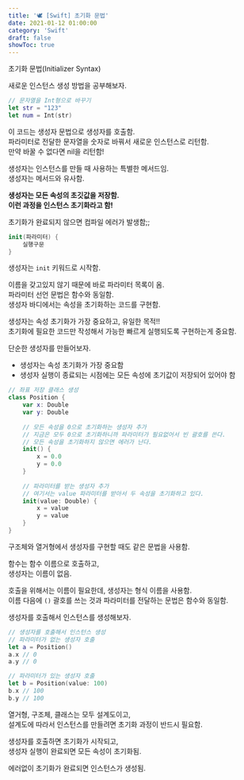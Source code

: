 ```yaml
---
title: '🕊 [Swift] 초기화 문법'
date: 2021-01-12 01:00:00
category: 'Swift'
draft: false
showToc: true
---
```


초기화 문법(Initializer Syntax)

새로운 인스턴스 생성 방법을 공부해보자.

```swift
// 문자열을 Int형으로 바꾸기
let str = "123"
let num = Int(str)
```

이 코드는 생성자 문법으로 생성자를 호출함.  
파라미터로 전달한 문자열을 숫자로 바꿔서 새로운 인스턴스로 리턴함.  
만약 바꿀 수 없다면 nil을 리턴함!

생성자는 인스턴스를 만들 때 사용하는 특별한 메서드임.  
생성자는 메서드와 유사함.

**생성자는 모든 속성의 초깃값을 저장함.  
이런 과정을 인스턴스 초기화라고 함!**

초기화가 완료되지 않으면 컴파일 에러가 발생함;;

```swift
init(파라미터) {
    실행구문
}
```

생성자는 `init` 키워드로 시작함.

이름을 갖고있지 않기 때문에 바로 파라미터 목록이 옴.  
파라미터 선언 문법은 함수와 동일함.  
생성자 바디에서는 속성을 초기화하는 코드를 구현함.  

생성자는 속성 초기화가 가장 중요하고, 유일한 목적!!   
초기화에 필요한 코드만 작성해서 가능한 빠르게 실행되도록 구현하는게 중요함.

 

단순한 생성자를 만들어보자.  
- 생성자는 속성 초기화가 가장 중요함   
- 생성자 실행이 종료되는 시점에는 모든 속성에 초기값이 저장되어 있어야 함

```swift
// 좌표 저장 클래스 생성
class Position {
    var x: Double
    var y: Double
    
    // 모든 속성을 0으로 초기화하는 생성자 추가
    // 지금은 모두 0으로 초기화하니까 파라미터가 필요없어서 빈 괄호를 쓴다.
    // 모든 속성을 초기화하지 않으면 에러가 난다.
    init() {
        x = 0.0
        y = 0.0
    }
    
    // 파라미터를 받는 생성자 추가
    // 여기서는 value 파라미터를 받아서 두 속성을 초기화하고 있다.
    init(value: Double) {
        x = value
        y = value
    }
}
```

구조체와 열거형에서 생성자를 구현할 때도 같은 문법을 사용함.

함수는 함수 이름으로 호출하고,  
생성자는 이름이 없음.

호출을 위해서는 이름이 필요한데, 생성자는 형식 이름을 사용함.  
이름 다음에 `()` 괄호를 쓰는 것과 파라미터를 전달하는 문법은 함수와 동일함.

 

생성자를 호출해서 인스턴스를 생성해보자.

```swift
// 생성자를 호출해서 인스턴스 생성
// 파라미터가 없는 생성자 호출
let a = Position()
a.x // 0
a.y // 0

// 파라미터가 있는 생성자 호출
let b = Position(value: 100)
b.x // 100
b.y // 100
```

열거형, 구조체, 클래스는 모두 설계도이고,  
설계도에 따라서 인스턴스를 만들려면 초기화 과정이 반드시 필요함.

생성자를 호출하면 초기화가 시작되고,  
생성자 실행이 완료되면 모든 속성이 초기화됨.

에러없이 초기화가 완료되면 인스턴스가 생성됨.
